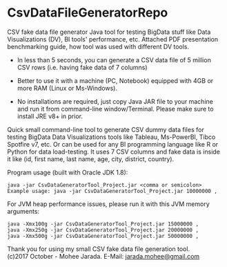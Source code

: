# CsvDataFileGeneratorRepo
CSV fake data file generator Java tool for testing BigData stuff like Data Visualizations (DV), BI tools' performance, etc.
Attached PDF presentation benchmarking guide, how tool was used with different DV tools.

* In less than 5 seconds, you can generate a CSV data file of 5 million CSV rows (i.e. having fake data of 7 columns)

* Better to use it with a machine (PC, Notebook) equipped with 4GB or more RAM (Linux or Ms-Windows).

* No installations are required, just copy Java JAR file to your machine and run it from command-line window/Terminal. Please make sure to install JRE v8+ in prior.

Quick small command-line tool to generate CSV dummy data files for testing BigData Data Visualizations tools like 
Tableau, Ms-PowerBI, Tibco Spotfire v7, etc. Or can be used for any BI programming language like R or Python for data load-testing.
It uses 7 CSV columns and fake data is inside it like (id, first name, last name, age, city, district, country).

Program usage (built with Oracle JDK 1.8):

    java -jar CsvDataGeneratorTool_Project.jar <comma or semicolon> 
    Example usage: java -jar CsvDataGeneratorTool_Project.jar 10000000 ,

For JVM heap performance issues, please run it with this JVM memory arguments:

    java -Xmx100g -jar CsvDataGeneratorTool_Project.jar 15000000 ,
    java -Xmx250g -jar CsvDataGeneratorTool_Project.jar 20000000 ,
    java -Xmx500g -jar CsvDataGeneratorTool_Project.jar 50000000 ,

Thank you for using my small CSV fake data file generation tool.<br/>
(c)2017 October - Mohee Jarada. E-Mail: jarada.mohee@gmail.com

